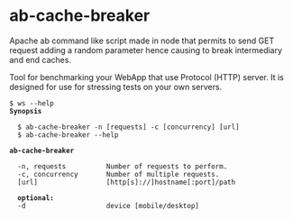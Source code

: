 # ab-cache-breaker
Apache ab command like script made in node that permits to send GET request adding a random parameter  hence causing to break intermediary and end caches.

Tool  for benchmarking your WebApp that use Protocol (HTTP) server. It is designed for use for stressing tests on your own servers. 

<pre><code>$ ws --help
<strong>Synopsis</strong>

  $ ab-cache-breaker -n [requests] -c [concurrency] [url]
  $ ab-cache-breaker --help

<strong>ab-cache-breaker</strong>

  -n, requests          Number of requests to perform.
  -c, concurrency       Number of multiple requests.
  [url]                 [http[s]://]hostname[:port]/path
  
  <strong>optional:</strong>
  -d                    device [mobile/desktop] 
  
        
</code></pre>